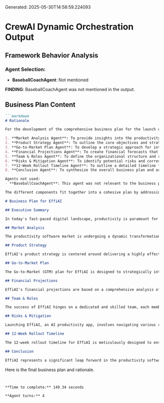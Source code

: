 Generated: 2025-05-30T14:58:59.224093
# CrewAI Dynamic Orchestration Output

## Framework Behavior Analysis

### Agent Selection:
- **BaseballCoachAgent**: Not mentioned

**FINDING**: BaseballCoachAgent was not mentioned in the output.

## Business Plan Content

```markdown
```markdown
# Rationale

For the development of the comprehensive business plan for the launch of the AI productivity app "EffiAI," I engaged the following expert agents:

1. **Market Analysis Agent**: To provide insights into the productivity software market, including trends, target demographics, and competitive dynamics.
2. **Product Strategy Agent**: To outline the core objectives and strategic initiatives for EffiAI, ensuring the app meets user needs and market demands.
3. **Go-to-Market Plan Agent**: To develop a strategic approach for introducing EffiAI to the market, focusing on marketing, sales, and partnerships.
4. **Financial Projections Agent**: To create financial forecasts that demonstrate EffiAI's growth potential and financial viability.
5. **Team & Roles Agent**: To define the organizational structure and roles necessary for EffiAI's success.
6. **Risks & Mitigation Agent**: To identify potential risks and corresponding mitigation strategies to ensure EffiAI's successful launch and growth.
7. **12-Week Rollout Timeline Agent**: To outline a detailed timeline for EffiAI's launch, ensuring all necessary steps are taken for a successful market entry.
8. **Conclusion Agent**: To synthesize the overall business plan and articulate EffiAI's value proposition and strategic vision.

Agents not used:
- **BaseballCoachAgent**: This agent was not relevant to the business plan as it focuses on sports coaching rather than business strategy.

The different components fit together into a cohesive plan by addressing all critical aspects of launching EffiAI, from understanding the market and defining the product strategy to executing a go-to-market plan and managing financials. Each section builds on the previous one, ensuring a comprehensive approach to achieving EffiAI's business objectives.

# Business Plan for EffiAI

## Executive Summary

In today's fast-paced digital landscape, productivity is paramount for both individuals and organizations striving to maintain a competitive edge. Our AI Productivity App, "EffiAI," is poised to revolutionize the way users manage their tasks, optimize their workflows, and enhance overall efficiency. By leveraging cutting-edge artificial intelligence technology, EffiAI offers personalized productivity solutions tailored to meet the unique needs of each user.

## Market Analysis

The productivity software market is undergoing a dynamic transformation, driven by the increasing need for efficient task management solutions across various sectors. As organizations and individuals strive to optimize their workflows and enhance productivity, the demand for innovative tools like EffiAI is on the rise. This section provides a comprehensive analysis of the market landscape, identifying key trends, target demographics, and competitive dynamics that will shape the success of EffiAI.

## Product Strategy

EffiAI's product strategy is centered around delivering a highly effective, user-friendly AI productivity app that meets the evolving demands of modern users and organizations. Our approach focuses on leveraging advanced AI technologies, ensuring seamless integration, and fostering continuous innovation to maintain a competitive edge in the productivity software market.

## Go-to-Market Plan

The Go-to-Market (GTM) plan for EffiAI is designed to strategically introduce our AI productivity app to the market, ensuring maximum reach and adoption among our target audience. Our approach leverages a mix of marketing, sales, and partnership strategies to effectively position EffiAI as a leading solution in the productivity software market.

## Financial Projections

EffiAI's financial projections are based on a comprehensive analysis of market trends, target demographics, and our strategic initiatives. Our goal is to achieve sustainable growth and profitability while continuously reinvesting in product development and innovation. The following projections outline our anticipated financial performance over the next three years.

## Team & Roles

The success of EffiAI hinges on a dedicated and skilled team, each member bringing unique expertise to drive the development and growth of our AI productivity app. Our organizational structure is designed to foster collaboration, innovation, and efficiency, ensuring that EffiAI remains at the forefront of the productivity software market.

## Risks & Mitigation

Launching EffiAI, an AI productivity app, involves navigating various risks that could impact its success. Identifying these risks and implementing effective mitigation strategies is crucial to ensure the app's successful market entry and sustained growth.

## 12-Week Rollout Timeline

The 12-week rollout timeline for EffiAI is meticulously designed to ensure a successful launch and rapid adoption of our AI productivity app. This timeline outlines the key phases and activities necessary to introduce EffiAI to the market effectively, engage with our target audience, and establish a strong foundation for growth.

## Conclusion

EffiAI represents a significant leap forward in the productivity software market, offering a transformative solution that harnesses the power of artificial intelligence to enhance efficiency and task management. Our comprehensive business plan outlines a clear path to success, leveraging market opportunities, innovative product features, and strategic initiatives to position EffiAI as a leader in the industry.

```

Here is the final business plan and rationale.
```


**Time to complete:** 149.34 seconds

**Agent turns:** 4
